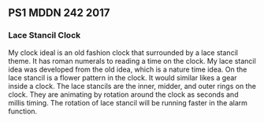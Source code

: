## PS1 MDDN 242 2017

### Lace Stancil Clock

My clock ideal is an old fashion clock that surrounded by a lace stancil theme. It has roman numerals to reading a time on the clock. My lace stancil idea was developed from the old idea, which is a nature time idea. On the lace stancil is a flower pattern in the clock. It would similar likes a gear inside a clock. The lace stancils are the inner, midder, and outer rings on the clock. They are animating by rotation around the clock as seconds and millis timing. The rotation of lace stancil will be running faster in the alarm function.


